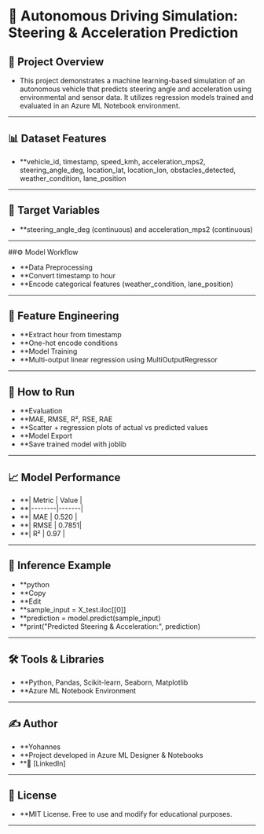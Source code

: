# 🚗 Autonomous Driving Simulation: Steering & Acceleration Prediction
## 📌 Project Overview
- This project demonstrates a machine learning-based simulation of an autonomous vehicle that predicts steering angle and acceleration using environmental and sensor data. It utilizes regression models trained and evaluated in an Azure ML Notebook environment.
---
## 📊 Dataset Features
- **vehicle_id, timestamp, speed_kmh, acceleration_mps2, steering_angle_deg, location_lat, location_lon, obstacles_detected, weather_condition, lane_position
---
## 🎯 Target Variables
- **steering_angle_deg (continuous) and acceleration_mps2 (continuous)
---
##⚙️ Model Workflow
- **Data Preprocessing
- **Convert timestamp to hour
- **Encode categorical features (weather_condition, lane_position)
---
## 🧠 Feature Engineering
- **Extract hour from timestamp
- **One-hot encode conditions
- **Model Training
- **Multi-output linear regression using MultiOutputRegressor
---
## 🧾 How to Run
- **Evaluation
- **MAE, RMSE, R², RSE, RAE
- **Scatter + regression plots of actual vs predicted values
- **Model Export
- **Save trained model with joblib
---

## 📈 Model Performance

- **| Metric | Value |
- **|--------|-------|
- **| MAE    | 0.520 |
- **| RMSE   | 0.7851|
- **| R²     | 0.97 |
---
## 🧪 Inference Example
- **python
- **Copy
- **Edit
- **sample_input = X_test.iloc[[0]]
- **prediction = model.predict(sample_input)
- **print("Predicted Steering & Acceleration:", prediction)
---

## 🛠️ Tools & Libraries
- **Python, Pandas, Scikit-learn, Seaborn, Matplotlib
- **Azure ML Notebook Environment
---
## ✍️ Author
- **Yohannes
- **Project developed in Azure ML Designer & Notebooks
- **📧 [LinkedIn]
---

## 📄 License
- **MIT License. Free to use and modify for educational purposes.
---
